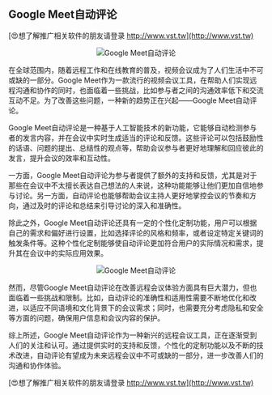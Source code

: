 ## **Google Meet自动评论**

[😍想了解推广相关软件的朋友请登录 http://www.vst.tw](http://www.vst.tw)

 <center><img src="https://vst.tw/MP4/tuiguang/png/0.png" alt="Google Meet自动评论"></center>

在全球范围内，随着远程工作和在线教育的普及，视频会议成为了人们生活中不可或缺的一部分。Google Meet作为一款流行的视频会议工具，在帮助人们实现远程沟通和协作的同时，也面临着一些挑战，比如参与者之间的沟通效率低下和交流互动不足。为了改善这些问题，一种新的趋势正在兴起——Google Meet自动评论。

Google Meet自动评论是一种基于人工智能技术的新功能，它能够自动检测参与者的发言内容，并在会议中实时生成适当的评论和反馈。这些评论可以包括鼓励性的话语、问题的提出、总结性的观点等，帮助会议参与者更好地理解和回应彼此的发言，提升会议的效率和互动性。

一方面，Google Meet自动评论为参与者提供了额外的支持和反馈，尤其是对于那些在会议中不太擅长表达自己想法的人来说，这种功能能够让他们更加自信地参与讨论。另一方面，自动评论也能够帮助会议主持人更好地掌控会议的节奏和方向，通过及时的评论和总结来引导讨论的深入和准确性。

除此之外，Google Meet自动评论还具有一定的个性化定制功能，用户可以根据自己的需求和偏好进行设置，比如选择评论的风格和频率，或者设定特定关键词的触发条件等。这种个性化定制能够使自动评论更加符合用户的实际情况和需求，提升其在会议中的实际应用效果。

 <center><img src="https://vst.tw/MP4/tuiguang/png/3.png" alt="Google Meet自动评论"></center>

然而，尽管Google Meet自动评论在改善远程会议体验方面具有巨大潜力，但也面临着一些挑战和限制。比如，自动评论的准确性和适用性需要不断地优化和改进，以适应不同语境和文化背景下的会议需求；同时，也需要充分考虑隐私和安全等方面的问题，确保用户信息和会议内容的保护。

综上所述，Google Meet自动评论作为一种新兴的远程会议工具，正在逐渐受到人们的关注和认可。通过提供实时的支持和反馈，个性化的定制功能以及不断的技术改进，自动评论有望成为未来远程会议中不可或缺的一部分，进一步改善人们的沟通和协作体验。

[😍想了解推广相关软件的朋友请登录 http://www.vst.tw](http://www.vst.tw)



